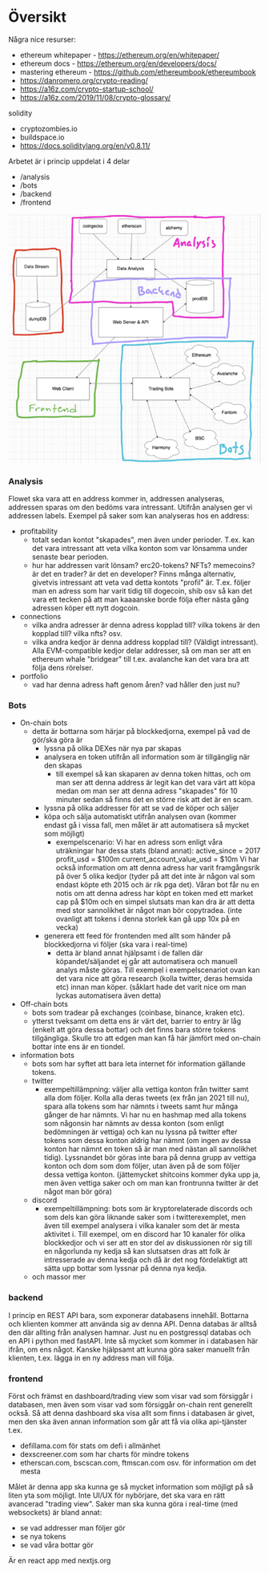 # Översikt

Några nice resurser:

-   ethereum whitepaper - https://ethereum.org/en/whitepaper/
-   ethereum docs - https://ethereum.org/en/developers/docs/
-   mastering ethereum - https://github.com/ethereumbook/ethereumbook
-   https://danromero.org/crypto-reading/
-   https://a16z.com/crypto-startup-school/
-   https://a16z.com/2019/11/08/crypto-glossary/

solidity

-   cryptozombies.io
-   buildspace.io
-   https://docs.soliditylang.org/en/v0.8.11/

Arbetet är i princip uppdelat i 4 delar

-   /analysis
-   /bots
-   /backend
-   /frontend

![alt text](architecture.png)

### Analysis

Flowet ska vara att en address kommer in, addressen analyseras, addressen sparas om den bedöms vara intressant. Utifrån analysen ger vi addressen labels. Exempel på saker som kan analyseras hos en address:

-   profitability
    -   totalt sedan kontot "skapades", men även under perioder. T.ex. kan det vara intressant att veta vilka konton som var lönsamma under senaste bear perioden.
    -   hur har addressen varit lönsam? erc20-tokens? NFTs? memecoins? är det en trader? är det en developer? Finns många alternativ, givetvis intressant att veta vad detta kontots "profil" är. T.ex. följer man en adress som har varit tidig till dogecoin, shib osv så kan det vara ett tecken på att man kaaaanske borde följa efter nästa gång adressen köper ett nytt dogcoin.
-   connections
    -   vilka andra adresser är denna adress kopplad till? vilka tokens är den kopplad till? vilka nfts? osv.
    -   vilka andra kedjor är denna address kopplad till? (Väldigt intressant). Alla EVM-compatible kedjor delar addresser, så om man ser att en ethereum whale "bridgear" till t.ex. avalanche kan det vara bra att följa dens rörelser.
-   portfolio
    -   vad har denna adress haft genom åren? vad håller den just nu?

### Bots

-   On-chain bots
    -   detta är bottarna som härjar på blockkedjorna, exempel på vad de gör/ska göra är
        -   lyssna på olika DEXes när nya par skapas
        -   analysera en token utifrån all information som är tillgänglig när den skapas
            -   till exempel så kan skaparen av denna token hittas, och om man ser att denna address är legit kan det vara värt att köpa medan om man ser att denna adress "skapades" för 10 minuter sedan så finns det en större risk att det är en scam.
        -   lyssna på olika addresser för att se vad de köper och säljer
        -   köpa och sälja automatiskt utifrån analysen ovan (kommer endast gå i vissa fall, men målet är att automatisera så mycket som möjligt)
            -   exempelscenario: Vi har en adress som enligt våra uträkningar har dessa stats (bland annat):
                active_since = 2017
                profit_usd = $100m
                current_account_value_usd = $10m
                Vi har också information om att denna adress har varit framgångsrik på över 5 olika kedjor (tyder på att det inte är någon val som endast köpte eth 2015 och är rik pga det). Våran bot får nu en notis om att denna adress har köpt en token med ett market cap på $10m och en simpel slutsats man kan dra är att detta med stor sannolikhet är något man bör copytradea. (inte ovanligt att tokens i denna storlek kan gå upp 10x på en vecka)
        -   generera ett feed för frontenden med allt som händer på blockkedjorna vi följer (ska vara i real-time)
            -   detta är bland annat hjälpsamt i de fallen där köpandet/säljandet ej går att automatisera och manuell analys måste göras. Till exempel i exempelscenariot ovan kan det vara nice att göra research (kolla twitter, deras hemsida etc) innan man köper. (såklart hade det varit nice om man lyckas automatisera även detta)
-   Off-chain bots
    -   bots som tradear på exchanges (coinbase, binance, kraken etc).
    -   ytterst tveksamt om detta ens är värt det, barrier to entry är låg (enkelt att göra dessa bottar) och det finns bara större tokens tillgängliga. Skulle tro att edgen man kan få här jämfört med on-chain bottar inte ens är en tiondel.
-   information bots
    -   bots som har syftet att bara leta internet för information gällande tokens.
    -   twitter
        -   exempeltillämpning:
            väljer alla vettiga konton från twitter samt alla dom följer. Kolla alla deras tweets (ex från jan 2021 till nu), spara alla tokens som har nämnts i tweets samt hur många gånger de har nämnts. Vi har nu en hashmap med alla tokens som någonsin har nämnts av dessa konton (som enligt bedömningen är vettiga) och kan nu lyssna på twitter efter tokens som dessa konton aldrig har nämnt (om ingen av dessa konton har nämnt en token så är man med nästan all sannolikhet tidig). Lyssnandet bör göras inte bara på denna grupp av vettiga konton och dom som dom följer, utan även på de som följer dessa vettiga konton. (jättemycket shitcoins kommer dyka upp ja, men även vettiga saker och om man kan frontrunna twitter är det något man bör göra)
    -   discord
        -   exempeltillämpning:
            bots som är kryptorelaterade discords och som dels kan göra liknande saker som i twitterexemplet, men även till exempel analysera i vilka kanaler som det är mesta aktivitet i. Till exempel, om en discord har 10 kanaler för olika blockkedjor och vi ser att en stor del av diskussionen rör sig till en någorlunda ny kedja så kan slutsatsen dras att folk är intresserade av denna kedja och då är det nog fördelaktigt att sätta upp bottar som lyssnar på denna nya kedja.
    *   och massor mer

### backend

I princip en REST API bara, som exponerar databasens innehåll. Bottarna och klienten kommer att använda sig av denna API. Denna databas är alltså den där allting från analysen hamnar. Just nu en postgressql databas och en API i python med fastAPI. Inte så mycket som kommer in i databasen här ifrån, om ens något. Kanske hjälpsamt att kunna göra saker manuellt från klienten, t.ex. lägga in en ny address man vill följa.

### frontend

Först och främst en dashboard/trading view som visar vad som försiggår i databasen, men även som visar vad som försiggår on-chain rent generellt också. Så att denna dashboard ska visa allt som finns i databasen är givet, men den ska även annan information som går att få via olika api-tjänster t.ex.

-   defillama.com för stats om defi i allmänhet
-   dexscreener.com som har charts för mindre tokens
-   etherscan.com, bscscan.com, ftmscan.com osv. för information om det mesta

Målet är denna app ska kunna ge så mycket information som möjligt på så liten yta som möjligt. Inte UI/UX för nybörjare, det ska vara en rätt avancerad "trading view". Saker man ska kunna göra i real-time (med websockets) är bland annat:

-   se vad addresser man följer gör
-   se nya tokens
-   se vad våra bottar gör

Är en react app med nextjs.org
